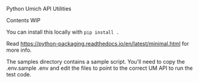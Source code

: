 Python Umich API Utilities

Contents WIP

You can install this locally with 
`pip install .`

Read https://python-packaging.readthedocs.io/en/latest/minimal.html for more info.

The samples directory contains a sample script. You'll need to copy the .env.sample .env and edit the files to point to the correct UM API to run the test code.
